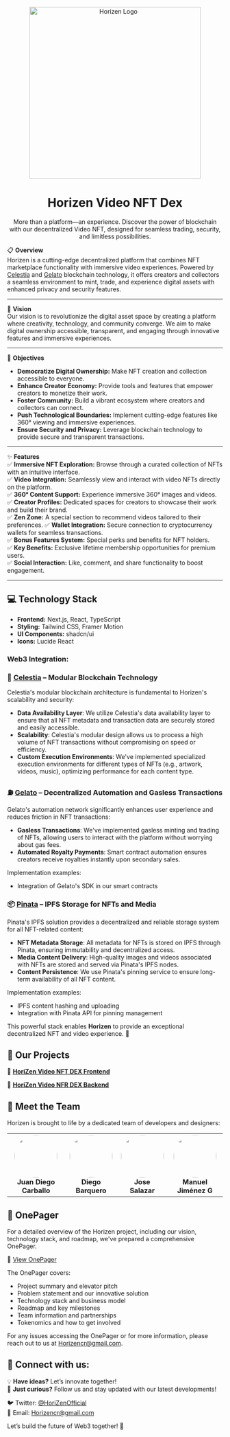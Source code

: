 <p align="center"> <img src="https://hebbkx1anhila5yf.public.blob.vercel-storage.com/WhatsApp%20Image%202025-02-14%20at%203.44.34%20PM%20%281%29-6QrN77nJK4Q1XIIP1s4uOQSdqFzw6A.jpeg" alt="Horizen Logo" width="400" /> 
<h1 align="center"> Horizen Video NFT Dex</h1> 

<p align="center"> 
  More than a platform—an experience. Discover the power of blockchain with our decentralized Video NFT, designed for seamless trading, security, and limitless possibilities.
</p>

📋 **Overview**  
Horizen is a cutting-edge decentralized platform that combines NFT marketplace functionality with immersive video experiences. Powered by [Celestia](https://celestia.org/) and [Gelato](https://www.gelato.network/) blockchain technology, it offers creators and collectors a seamless environment to mint, trade, and experience digital assets with enhanced privacy and security features.

---

🚀 **Vision**  
Our vision is to revolutionize the digital asset space by creating a platform where creativity, technology, and community converge. We aim to make digital ownership accessible, transparent, and engaging through innovative features and immersive experiences.

---

🎯 **Objectives**  
- **Democratize Digital Ownership:** Make NFT creation and collection accessible to everyone.  
- **Enhance Creator Economy:** Provide tools and features that empower creators to monetize their work.  
- **Foster Community:** Build a vibrant ecosystem where creators and collectors can connect.  
- **Push Technological Boundaries:** Implement cutting-edge features like 360° viewing and immersive experiences.  
- **Ensure Security and Privacy:** Leverage blockchain technology to provide secure and transparent transactions.  

---

✨ **Features**  
✅ **Immersive NFT Exploration:** Browse through a curated collection of NFTs with an intuitive interface.  
✅ **Video Integration:** Seamlessly view and interact with video NFTs directly on the platform.  
✅ **360° Content Support:** Experience immersive 360° images and videos.  
✅ **Creator Profiles:** Dedicated spaces for creators to showcase their work and build their brand.  
✅ **Zen Zone:** A special section to recommend videos tailored to their preferences.
✅ **Wallet Integration:** Secure connection to cryptocurrency wallets for seamless transactions.  
✅ **Bonus Features System:** Special perks and benefits for NFT holders.  
✅ **Key Benefits:** Exclusive lifetime membership opportunities for premium users.  
✅ **Social Interaction:** Like, comment, and share functionality to boost engagement.  

---

## 💻 Technology Stack

- **Frontend:** Next.js, React, TypeScript
- **Styling:** Tailwind CSS, Framer Motion
- **UI Components:** shadcn/ui
- **Icons:** Lucide React

 ### Web3 Integration:

### 🔗 [Celestia](https://celestia.org) – Modular Blockchain Technology
Celestia's modular blockchain architecture is fundamental to Horizen's scalability and security:

- **Data Availability Layer**: We utilize Celestia's data availability layer to ensure that all NFT metadata and transaction data are securely stored and easily accessible.
- **Scalability**: Celestia's modular design allows us to process a high volume of NFT transactions without compromising on speed or efficiency.
- **Custom Execution Environments**: We've implemented specialized execution environments for different types of NFTs (e.g., artwork, videos, music), optimizing performance for each content type.

### ⛽ [Gelato](https://www.gelato.network) – Decentralized Automation and Gasless Transactions
Gelato's automation network significantly enhances user experience and reduces friction in NFT transactions:
- **Gasless Transactions**: We've implemented gasless minting and trading of NFTs, allowing users to interact with the platform without worrying about gas fees.
- **Automated Royalty Payments**: Smart contract automation ensures creators receive royalties instantly upon secondary sales.

Implementation examples:
- Integration of Gelato's SDK in our smart contracts

### 📦 [Pinata](https://app.pinata.cloud) – IPFS Storage for NFTs and Media
Pinata's IPFS solution provides a decentralized and reliable storage system for all NFT-related content:
- **NFT Metadata Storage**: All metadata for NFTs is stored on IPFS through Pinata, ensuring immutability and decentralized access.
- **Media Content Delivery**: High-quality images and videos associated with NFTs are stored and served via Pinata's IPFS nodes.
- **Content Persistence**: We use Pinata's pinning service to ensure long-term availability of all NFT content.

Implementation examples:
- IPFS content hashing and uploading
- Integration with Pinata API for pinning management 

This powerful stack enables **Horizen** to provide an exceptional decentralized NFT and video experience. 🚀  

## 📂 Our Projects  

🔹 **[HoriZen Video NFT DEX Frontend](https://github.com/HoriZenDex/HoriZenFE)**

🔹 **[HoriZen Video NFR DEX Backend](https://github.com/HoriZenDex/SolidityBackend)**


## 👥 Meet the Team  

Horizen is brought to life by a dedicated team of developers and designers:

<table align="center">
  <tr>
    <td align="center">
      <a href="https://github.com/juandiegocv27">
        <img src="https://github.com/juandiegocv27.png" width="100" style="border-radius:50%" />
      </a>
      <br/>
      <strong>Juan Diego Carballo</strong>
    </td>
    <td align="center">
      <a href="https://github.com/DiegoB1911">
        <img src="https://github.com/DiegoB1911.png" width="100" style="border-radius:50%" />
      </a>
      <br/>
      <strong>Diego Barquero</strong>
    </td>
    <td align="center">
      <a href="https://github.com/joseSalazar4">
        <img src="https://github.com/joseSalazar4.png" width="100" style="border-radius:50%" />
      </a>
      <br/>
      <strong>Jose Salazar</strong>
    </td>
    <td align="center">
      <a href="https://github.com/ManuelJG1999">
        <img src="https://github.com/ManuelJG1999.png" width="100" style="border-radius:50%" />
      </a>
      <br/>
      <strong>Manuel Jiménez G</strong>
    </td>
  </tr>
</table>

## 📄 OnePager

For a detailed overview of the Horizen project, including our vision, technology stack, and roadmap, we've prepared a comprehensive OnePager.

🔗 [View OnePager](https://antique-buttercup-377.notion.site/18af93455c02806ca110c2ecfcc22755?v=1a9f93455c0280e2948f000cfa324b90)

The OnePager covers:
- Project summary and elevator pitch
- Problem statement and our innovative solution
- Technology stack and business model
- Roadmap and key milestones
- Team information and partnerships
- Tokenomics and how to get involved

For any issues accessing the OnePager or for more information, please reach out to us at Horizencr@gmail.com.
## 🔗 **Connect with us:**  

💡 **Have ideas?** Let’s innovate together!  
📢 **Just curious?** Follow us and stay updated with our latest developments!  

🐦 Twitter: [@HoriZenOfficial](https://x.com/HoriZenOfficial)  
📧 Email: [Horizencr@gmail.com](mailto:Horizencr@gmail.com)  

Let’s build the future of Web3 together! 🚀  
